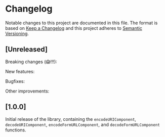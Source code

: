 # Changelog

Notable changes to this project are documented in this file. The format is based on [Keep a Changelog](https://keepachangelog.com/en/1.0.0/) and this project adheres to [Semantic Versioning](https://semver.org/spec/v2.0.0.html).

## [Unreleased]

Breaking changes (😱!!!):

New features:

Bugfixes:

Other improvements:

## [1.0.0]

Initial release of the library, containing the `encodeURIComponent`, `decodeURIComponent`, `encodeFormURLComponent`, and `decodeFormURLComponent` functions.
